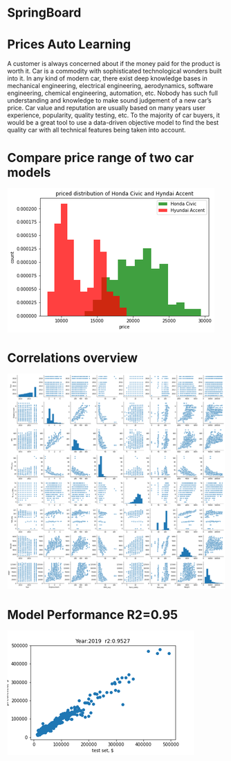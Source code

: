 # SpringBoard
# Prices Auto Learning
A customer is always concerned about if the money paid for the product is worth it. Car is a commodity with sophisticated technological wonders built into it. In any kind of modern car, there exist deep knowledge bases in mechanical engineering, electrical engineering, aerodynamics, software engineering, chemical engineering, automation, etc. 
Nobody has such full understanding and knowledge to make sound judgement of a new car’s price. Car value and reputation are usually based on many years user experience, popularity, quality testing, etc. 
To the majority of car buyers, it would be a great tool to use a data-driven objective model to find the best quality car with all technical features being taken into account. 

# Compare price range of two car models
![price comparison](https://github.com/datajiang/SpringBoard/blob/master/Capstone%20Project%201/civic-accent.png)

# Correlations overview
![pair plot](https://github.com/datajiang/SpringBoard/blob/master/Capstone%20Project%201/correlation.png)

# Model Performance R2=0.95
![2019 predictin](https://github.com/datajiang/SpringBoard/blob/master/Capstone%20Project%201/Year2019.png)
